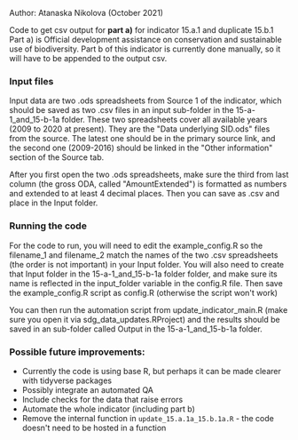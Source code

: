 Author: Atanaska Nikolova (October 2021)

Code to get csv output for **part a)** for indicator 15.a.1 and duplicate 15.b.1
Part a) is Official development assistance on conservation and sustainable use of biodiversity. Part b of this indicator is currently done manually, so it will have to be appended to the output csv.

### Input files

Input data are two .ods spreadsheets from Source 1 of the indicator, which should be saved as two .csv files in an input sub-folder in the 15-a-1_and_15-b-1a folder. These two spreadsheets cover all available years (2009 to 2020 at present). They are the "Data underlying SID.ods" files from the source. The latest one should be in the primary source link, and the second one (2009-2016) should be linked in the "Other information" section of the Source tab.

After you first open the two .ods spreadsheets, make sure the third from last column (the gross ODA, called "AmountExtended") is formatted as numbers and extended to at least 4 decimal places. Then you can save as .csv and place in the Input folder. 

### Running the code

For the code to run, you will need to edit the example_config.R so the filename_1 and filename_2 match the names of the two .csv spreadsheets (the order is not important) in your Input folder. You will also need to create that Input folder in the 15-a-1_and_15-b-1a folder folder, and make sure its name is reflected in the input_folder variable in the config.R file. Then save the example_config.R script as config.R (otherwise the script won't work)

You can then run the automation script from update_indicator_main.R (make sure you open it via sdg_data_updates.RProject) and the results should be saved in an sub-folder called Output in the 15-a-1_and_15-b-1a folder.


### Possible future improvements:

- Currently the code is using base R, but perhaps it can be made clearer with tidyverse packages
- Possibly integrate an automated QA
- Include checks for the data that raise errors
- Automate the whole indicator (including part b)
- Remove the internal function in `update_15.a.1a_15.b.1a.R` - the code doesn't need to be hosted in a function
